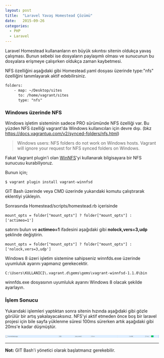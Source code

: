 ```yaml
---
layout: post
title:  "Laravel Yavaş Homestead Çözümü"
date:   2015-09-26
categories: 
  - PHP
  - Laravel
---
```


Laravel Homestead kullananların en büyük sıkıntısı sitenin oldukça yavaş çalışması. Bunun sebebi ise dosyaların paylaşımlı olması ve sunucunun bu dosyalara erişmeye çalışırken oldukça zaman kaybetmesi. 

NFS özelliğini aşağıdaki gibi Homestead.yaml dosyası üzerinde type:"nfs" özelliğini tanımlayarak aktif edebilirsiniz.

~~~
folders:
    - map: ~/Desktop/sites
      to: /home/vagrant/sites
      type: "nfs"
~~~

### Windows üzerinde NFS

Windows işletim sisteminin sadece PRO sürümünde NFS özelliği var. Bu yüzden NFS özelliği vagrant'da Windows kullanıcıları için devre dışı. (bkz https://docs.vagrantup.com/v2/synced-folders/nfs.html)

> Windows users: NFS folders do not work on Windows hosts. Vagrant will ignore your request for NFS synced folders on Windows.

Fakat Vagrant plugin'i olan [WinNFS](https://github.com/winnfsd/vagrant-winnfsd)'yi kullanarak bilgisayara bir NFS sunucusu kurabiliyoruz.

Bunun için;

~~~
$ vagrant plugin install vagrant-winnfsd
~~~

GIT Bash üzerinde veya CMD üzerinde yukarıdaki komutu çalıştırarak eklentiyi yükleyin.

Sonrasında Homestead/scripts/homestead.rb içerisinde

~~~
mount_opts = folder["mount_opts"] ? folder["mount_opts"] : ['actimeo=1']
~~~

satırını bulun ve **actimeo=1** ifadesini aşağıdaki gibi **nolock,vers=3,udp** şeklinde değiştirin.

~~~
mount_opts = folder["mount_opts"] ? folder["mount_opts"] : ['nolock,vers=3,udp']
~~~

Windows 8 üzeri işletim sistemine sahipseniz winnfds.exe üzerinde uyumluluk ayarını yapmanız gerekecektir.

~~~
C:\Users\KULLANICI\.vagrant.d\gems\gems\vagrant-winnfsd-1.1.0\bin
~~~

winnfds.exe dosyasının uyumluluk ayarını Windows 8 olacak şekilde ayarlayın.

### İşlem Sonucu

Yukarıdaki işlemleri yaptıktan sonra sitenin hızında aşağıdaki gibi gözle görülür bir artış yakalayacaksınız. NFS'yi aktif etmeden önce boş bir laravel projesi için bile sayfa yüklenme süresi 100ms sürerken artık aşağıdaki gibi 20ms'e kadar düşmüştür.

![Sonuç](/assets/article_images/2015-09-26-yavas-homestead-cozumu/sonuc.png)

----
**Not:** GIT Bash'i yönetici olarak başlatmanız gerekebilir.